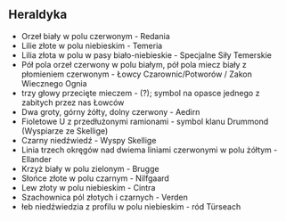 ## Heraldyka
- Orzeł biały w polu czerwonym - Redania
- Lilie złote w polu niebieskim - Temeria
- Lilia złota w polu w pasy biało-niebieskie - Specjalne Siły Temerskie
- Pół pola orzeł czerwony w polu białym, pół pola miecz biały z płomieniem czerwonym - Łowcy Czarownic/Potworów / Zakon Wiecznego Ognia
- trzy głowy przecięte mieczem - (?); symbol na opasce jednego z zabitych przez nas Łowców
- Dwa groty, górny żółty, dolny czerwony - Aedirn
- Fioletowe U z przedłużonymi ramionami - symbol klanu Drummond (Wyspiarze ze Skellige)
- Czarny niedźwiedź - Wyspy Skellige
- Linia trzech okręgów nad dwiema liniami czerwonymi w polu żółtym - Ellander
- Krzyż biały w polu zielonym - Brugge
- Słońce złote w polu czarnym - Nilfgaard
- Lew złoty w polu niebieskim - Cintra
- Szachownica pól złotych i czarnych - Verden
- łeb niedźwiedzia z profilu w polu niebieskim - ród Türseach